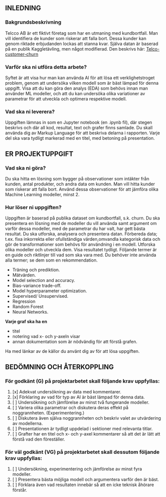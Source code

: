 ## INLEDNING
### Bakgrundsbeskrivning
Telcco AB är ett fiktivt företag som har en utmaning med kundbortfall. Man vill identifiera de kunder som riskerar att 
falla bort. Dessa kunder kan genom riktade erbjudanden lockas att stanna kvar.
Själva datan är baserad på en publik Kaggletävling, men något modifierad. Den beskrivs här:
[Telco-customer-churn](https://www.kaggle.com/datasets/blastchar/telco-customer-churn)

### Varför ska ni utföra detta arbete?
Syftet är att visa hur man kan använda AI för att lösa ett verklighetstroget problem, genom att undersöka vilken modell
som är bäst lämpad för denna uppgift. Visa att du kan göra den analys (EDA) som behövs innan man använder ML modeller, 
och att du kan undersöka olika variationer av parametrar för att utveckla och optimera respektive modell.

### Vad ska ni leverera?
Uppgiften lämnas in som en Jupyter notebook (en .ipynb fil), där stegen beskrivs och där all kod, resultat, text och 
grafer finns samlade. Du skall använda dig av Markup Language för att beskriva delarna i rapporten. Varje del ska vara 
tydligt markerad med en titel, med betoning på presentation.

## ER PROJEKTUPPGIFT
### Vad ska ni göra?
Du ska hitta en lösning som bygger på observationer som intäkter från kunden, antal produkter, och andra data om kunden.
Man vill hitta kunder som riskerar att falla bort. Använd dessa observationer för att jämföra olika Machine
Learning modeller, minst 2.

### Hur löser ni uppgiften?
Uppgiften är baserad på publika dataset om kundbortfall, s.k. churn.
Du ska presentera en lösning med de modeller du vill använda samt argument om varför dessa modeller, med de parametrar 
du har valt, har gett bästa resultat. Du ska utforska, analysera och presentera datan. Förbereda data; t.ex. fixa 
inkorrekta eller ofullständiga värden,omvandla kategorisk data och gör de transformationer som behövs för användning i 
en modell. Utforska olika modeller och utveckla dem. Visa resultatet tydligt. Följande termer är en guide och riktlinjer
till vad som ska vara med. Du behöver inte använda alla termer; se dem som en rekommendation.

- Träning och prediktion.
- Mätvärden.
- Model selection and accuracy.
- Bias-variance trade-off.
- Model hyperparameter optimization.
- Supervised/ Unsupervised.
- Regression
- Random Forest
- Neural Networks.

**Varje graf ska ha en**
- titel
- notering vad x- och y-axeln visar
- annan dokumentation som är nödvändig för att förstå grafen.

Ha med länkar av de källor du använt dig av för att lösa uppgiften.


## BEDÖMNING OCH ÅTERKOPPLING
### För godkänt (G) på projektarbetet skall följande krav uppfyllas:
1. [x] Adekvat undersökning av data med kommentarer.
2. [x] Förklaring av vad för typ av AI är bäst lämpad för denna data.
3. [ ] Undersökning och jämförelse av minst två fungerande modeller.
4. [ ] Variera olika parametrar och diskutera deras effekt på noggrannheten. (Experimentering.)
5. [ ] Diskutera även själva noggrannheten och beskriv valet av utvärdering av modellerna.
6. [ ] Presentationen är tydligt uppdelad i sektioner med relevanta titlar.
7. [ ] Grafter har en titel och x- och y-axel kommentarer så att det är lätt att förstå vad den föreställer.

### För väl godkänt (VG) på projektarbetet skall dessutom följande krav uppfyllas:
1. [ ] Undersökning, experimentering och jämförelse av minst fyra modeller.
2. [ ] Presentera bästa möjliga modell och argumentera varför den är bäst.
3. [ ] Förklara även vad resultaten innebär så att en icke teknisk åhörare förstår.